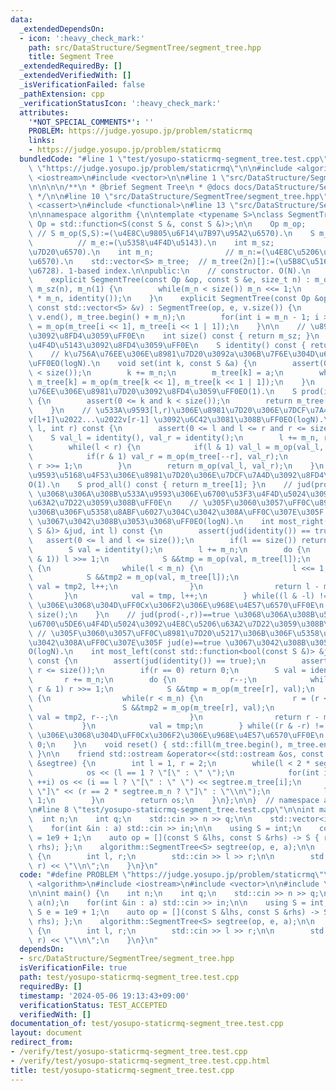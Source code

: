 ```yaml
---
data:
  _extendedDependsOn:
  - icon: ':heavy_check_mark:'
    path: src/DataStructure/SegmentTree/segment_tree.hpp
    title: Segment Tree
  _extendedRequiredBy: []
  _extendedVerifiedWith: []
  _isVerificationFailed: false
  _pathExtension: cpp
  _verificationStatusIcon: ':heavy_check_mark:'
  attributes:
    '*NOT_SPECIAL_COMMENTS*': ''
    PROBLEM: https://judge.yosupo.jp/problem/staticrmq
    links:
    - https://judge.yosupo.jp/problem/staticrmq
  bundledCode: "#line 1 \"test/yosupo-staticrmq-segment_tree.test.cpp\"\n#define PROBLEM\
    \ \"https://judge.yosupo.jp/problem/staticrmq\"\n\n#include <algorithm>\n#include\
    \ <iostream>\n#include <vector>\n\n#line 1 \"src/DataStructure/SegmentTree/segment_tree.hpp\"\
    \n\n\n\n/**\n * @brief Segment Tree\n * @docs docs/DataStructure/SegmentTree/segment_tree.md\n\
    \ */\n\n#line 10 \"src/DataStructure/SegmentTree/segment_tree.hpp\"\n#include\
    \ <cassert>\n#include <functional>\n#line 13 \"src/DataStructure/SegmentTree/segment_tree.hpp\"\
    \n\nnamespace algorithm {\n\ntemplate <typename S>\nclass SegmentTree {\n    using\
    \ Op = std::function<S(const S &, const S &)>;\n\n    Op m_op;               \
    \ // S m_op(S,S):=(\u4E8C\u9805\u6F14\u7B97\u95A2\u6570).\n    S m_e;        \
    \          // m_e:=(\u5358\u4F4D\u5143).\n    int m_sz;               // m_sz:=(\u8981\
    \u7D20\u6570).\n    int m_n;                // m_n:=(\u4E8C\u5206\u6728\u306E\u8449\
    \u6570).\n    std::vector<S> m_tree;  // m_tree(2n)[]:=(\u5B8C\u5168\u4E8C\u5206\
    \u6728). 1-based index.\n\npublic:\n    // constructor. O(N).\n    SegmentTree(){};\n\
    \    explicit SegmentTree(const Op &op, const S &e, size_t n) : m_op(op), m_e(e),\
    \ m_sz(n), m_n(1) {\n        while(m_n < size()) m_n <<= 1;\n        m_tree.assign(2\
    \ * m_n, identity());\n    }\n    explicit SegmentTree(const Op &op, const S &e,\
    \ const std::vector<S> &v) : SegmentTree(op, e, v.size()) {\n        std::copy(v.begin(),\
    \ v.end(), m_tree.begin() + m_n);\n        for(int i = m_n - 1; i >= 1; --i) m_tree[i]\
    \ = m_op(m_tree[i << 1], m_tree[i << 1 | 1]);\n    }\n\n    // \u8981\u7D20\u6570\
    \u3092\u8FD4\u3059\uFF0E\n    int size() const { return m_sz; }\n    // \u5358\
    \u4F4D\u5143\u3092\u8FD4\u3059\uFF0E\n    S identity() const { return m_e; }\n\
    \    // k\u756A\u76EE\u306E\u8981\u7D20\u3092a\u306B\u7F6E\u304D\u63DB\u3048\u308B\
    \uFF0EO(logN).\n    void set(int k, const S &a) {\n        assert(0 <= k and k\
    \ < size());\n        k += m_n;\n        m_tree[k] = a;\n        while(k >>= 1)\
    \ m_tree[k] = m_op(m_tree[k << 1], m_tree[k << 1 | 1]);\n    }\n    // k\u756A\
    \u76EE\u306E\u8981\u7D20\u3092\u8FD4\u3059\uFF0EO(1).\n    S prod(int k) const\
    \ {\n        assert(0 <= k and k < size());\n        return m_tree[k + m_n];\n\
    \    }\n    // \u533A\u9593[l,r)\u306E\u8981\u7D20\u306E\u7DCF\u7A4D v[l]\u2022\
    v[l+1]\u2022...\u2022v[r-1] \u3092\u6C42\u3081\u308B\uFF0EO(logN).\n    S prod(int\
    \ l, int r) const {\n        assert(0 <= l and l <= r and r <= size());\n    \
    \    S val_l = identity(), val_r = identity();\n        l += m_n, r += m_n;\n\
    \        while(l < r) {\n            if(l & 1) val_l = m_op(val_l, m_tree[l++]);\n\
    \            if(r & 1) val_r = m_op(m_tree[--r], val_r);\n            l >>= 1,\
    \ r >>= 1;\n        }\n        return m_op(val_l, val_r);\n    }\n    // \u533A\
    \u9593\u5168\u4F53\u306E\u8981\u7D20\u306E\u7DCF\u7A4D\u3092\u8FD4\u3059\uFF0E\
    O(1).\n    S prod_all() const { return m_tree[1]; }\n    // jud(prod(l,-))==true\
    \ \u3068\u306A\u308B\u533A\u9593\u306E\u6700\u53F3\u4F4D\u5024\u3092\u4E8C\u5206\
    \u63A2\u7D22\u3059\u308B\uFF0E\n    // \u305F\u3060\u3057\uFF0C\u8981\u7D20\u5217\
    \u306B\u306F\u5358\u8ABF\u6027\u304C\u3042\u308A\uFF0C\u307E\u305F jud(e)==true\
    \ \u3067\u3042\u308B\u3053\u3068\uFF0EO(logN).\n    int most_right(const std::function<bool(const\
    \ S &)> &jud, int l) const {\n        assert(jud(identity()) == true);\n     \
    \   assert(0 <= l and l <= size());\n        if(l == size()) return size();\n\
    \        S val = identity();\n        l += m_n;\n        do {\n            while(!(l\
    \ & 1)) l >>= 1;\n            S &&tmp = m_op(val, m_tree[l]);\n            if(!jud(tmp))\
    \ {\n                while(l < m_n) {\n                    l <<= 1;\n        \
    \            S &&tmp2 = m_op(val, m_tree[l]);\n                    if(jud(tmp2))\
    \ val = tmp2, l++;\n                }\n                return l - m_n;\n     \
    \       }\n            val = tmp, l++;\n        } while((l & -l) != l);  // (x&-x)==x\
    \ \u306E\u3068\u304D\uFF0Cx\u306F2\u306E\u968E\u4E57\u6570\uFF0E\n        return\
    \ size();\n    }\n    // jud(prod(-,r))==true \u3068\u306A\u308B\u533A\u9593\u306E\
    \u6700\u5DE6\u4F4D\u5024\u3092\u4E8C\u5206\u63A2\u7D22\u3059\u308B\uFF0E\n   \
    \ // \u305F\u3060\u3057\uFF0C\u8981\u7D20\u5217\u306B\u306F\u5358\u8ABF\u6027\u304C\
    \u3042\u308A\uFF0C\u307E\u305F jud(e)==true \u3067\u3042\u308B\u3053\u3068\uFF0E\
    O(logN).\n    int most_left(const std::function<bool(const S &)> &jud, int r)\
    \ const {\n        assert(jud(identity()) == true);\n        assert(0 <= r and\
    \ r <= size());\n        if(r == 0) return 0;\n        S val = identity();\n \
    \       r += m_n;\n        do {\n            r--;\n            while(r > 1 and\
    \ r & 1) r >>= 1;\n            S &&tmp = m_op(m_tree[r], val);\n            if(!jud(tmp))\
    \ {\n                while(r < m_n) {\n                    r = (r << 1) | 1;\n\
    \                    S &&tmp2 = m_op(m_tree[r], val);\n                    if(jud(tmp2))\
    \ val = tmp2, r--;\n                }\n                return r - m_n + 1;\n \
    \           }\n            val = tmp;\n        } while((r & -r) != r);  // (x&-x)==x\
    \ \u306E\u3068\u304D\uFF0Cx\u306F2\u306E\u968E\u4E57\u6570\uFF0E\n        return\
    \ 0;\n    }\n    void reset() { std::fill(m_tree.begin(), m_tree.end(), identity());\
    \ }\n\n    friend std::ostream &operator<<(std::ostream &os, const SegmentTree\
    \ &segtree) {\n        int l = 1, r = 2;\n        while(l < 2 * segtree.m_n) {\n\
    \            os << (l == 1 ? \"[\" : \" \");\n            for(int i = l; i < r;\
    \ ++i) os << (i == l ? \"[\" : \" \") << segtree.m_tree[i];\n            os <<\
    \ \"]\" << (r == 2 * segtree.m_n ? \"]\" : \"\\n\");\n            l <<= 1, r <<=\
    \ 1;\n        }\n        return os;\n    }\n};\n\n}  // namespace algorithm\n\n\
    \n#line 8 \"test/yosupo-staticrmq-segment_tree.test.cpp\"\n\nint main() {\n  \
    \  int n;\n    int q;\n    std::cin >> n >> q;\n\n    std::vector<int> a(n);\n\
    \    for(int &in : a) std::cin >> in;\n\n    using S = int;\n    constexpr S e\
    \ = 1e9 + 1;\n    auto op = [](const S &lhs, const S &rhs) -> S { return std::min(lhs,\
    \ rhs); };\n    algorithm::SegmentTree<S> segtree(op, e, a);\n\n    while(q--)\
    \ {\n        int l, r;\n        std::cin >> l >> r;\n\n        std::cout << segtree.prod(l,\
    \ r) << \"\\n\";\n    }\n}\n"
  code: "#define PROBLEM \"https://judge.yosupo.jp/problem/staticrmq\"\n\n#include\
    \ <algorithm>\n#include <iostream>\n#include <vector>\n\n#include \"../src/DataStructure/SegmentTree/segment_tree.hpp\"\
    \n\nint main() {\n    int n;\n    int q;\n    std::cin >> n >> q;\n\n    std::vector<int>\
    \ a(n);\n    for(int &in : a) std::cin >> in;\n\n    using S = int;\n    constexpr\
    \ S e = 1e9 + 1;\n    auto op = [](const S &lhs, const S &rhs) -> S { return std::min(lhs,\
    \ rhs); };\n    algorithm::SegmentTree<S> segtree(op, e, a);\n\n    while(q--)\
    \ {\n        int l, r;\n        std::cin >> l >> r;\n\n        std::cout << segtree.prod(l,\
    \ r) << \"\\n\";\n    }\n}\n"
  dependsOn:
  - src/DataStructure/SegmentTree/segment_tree.hpp
  isVerificationFile: true
  path: test/yosupo-staticrmq-segment_tree.test.cpp
  requiredBy: []
  timestamp: '2024-05-06 19:13:43+09:00'
  verificationStatus: TEST_ACCEPTED
  verifiedWith: []
documentation_of: test/yosupo-staticrmq-segment_tree.test.cpp
layout: document
redirect_from:
- /verify/test/yosupo-staticrmq-segment_tree.test.cpp
- /verify/test/yosupo-staticrmq-segment_tree.test.cpp.html
title: test/yosupo-staticrmq-segment_tree.test.cpp
---
```

